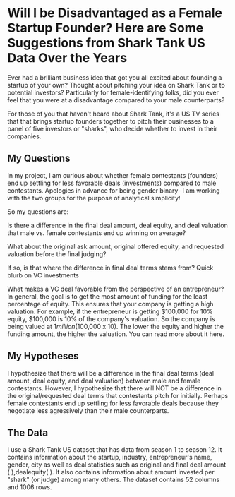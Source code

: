 # Will I be Disadvantaged as a Female Startup Founder? Here are Some Suggestions from Shark Tank US Data Over the Years
Ever had a brilliant business idea that got you all excited about founding a startup of your own? Thought about pitching your idea on Shark Tank or to potential investors? Particularly for female-identifying folks, did you ever feel that you were at a disadvantage compared to your male counterparts?

For those of you that haven't heard about Shark Tank, it's a US TV series that that brings startup founders together to pitch their businesses to a panel of five investors or "sharks", who decide whether to invest in their companies.

## My Questions
In my project, I am curious about whether female contestants (founders) end up settling for less favorable deals (investments) compared to male contestants. Apologies in advance for being gender binary- I am working with the two groups for the purpose of analytical simplicity!

So my questions are:

Is there a difference in the final deal amount, deal equity, and deal valuation that male vs. female contestants end up winning on average?

What about the original ask amount, original offered equity, and requested valuation before the final judging?

If so, is that where the difference in final deal terms stems from?
Quick blurb on VC investments

What makes a VC deal favorable from the perspective of an entrepreneur? In general, the goal is to get the most amount of funding for the least percentage of equity. This ensures that your company is getting a high valuation. For example, if the entrepreneur is getting $100,000 for 10% equity, $100,000 is 10% of the company's valuation. So the company is being valued at $1 million ($100,000 x 10). The lower the equity and higher the funding amount, the higher the valuation. You can read more about it here.

## My Hypotheses
I hypothesize that there will be a difference in the final deal terms (deal amount, deal equity, and deal valuation) between male and female contestants.
However, I hypothesize that there will NOT be a difference in the original/requested deal terms that contestants pitch for initially.
Perhaps female contestants end up settling for less favorable deals because they negotiate less agressively than their male counterparts.

## The Data
I use a Shark Tank US dataset that has data from season 1 to season 12. It contains information about the startup, industry, entrepreneur's name, gender, city as well as deal statistics such as original and final deal amount ( ),dealequity( ). It also contains information about amount invested per "shark" (or judge) among many others. The dataset contains 52 columns and 1006 rows.
